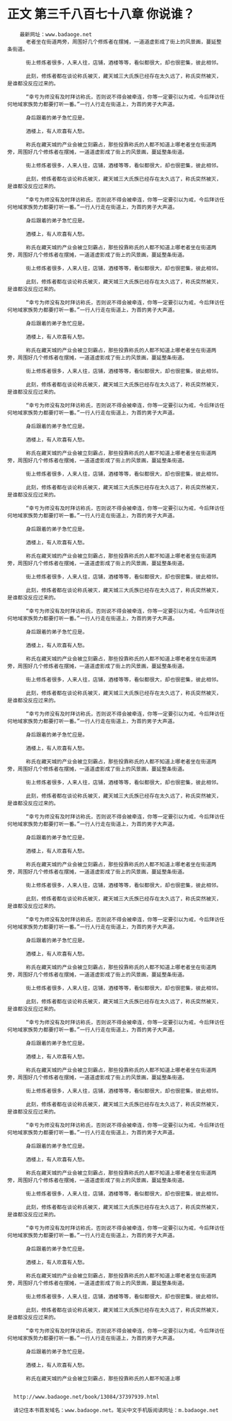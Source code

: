# 正文 第三千八百七十八章 你说谁？
        最新网址：www.badaoge.net
          老者坐在街道两旁，周围好几个修炼者在摆摊，一道道虚影成了街上的风景画，蔓延整条街道。
      
          街上修炼者很多，人来人往，店铺，酒楼等等，看似都很大，却也很密集，彼此相邻。
      
          此刻，修炼者都在谈论称氏被灭，藏天城三大氏族已经存在太久远了，称氏突然被灭，是谁都没反应过来的。
      
          “幸亏为师没有及时拜访称氏，否则说不得会被牵连，你等一定要引以为戒，今后拜访任何地域家族势力都要打听一番。”一行人行走在街道上，为首的男子大声道。
      
          身后跟着的弟子急忙应是。
      
          酒楼上，有人欢喜有人愁。
      
          称氏在藏天城的产业会被立刻霸占，那些投靠称氏的人都不知道上哪老者坐在街道两旁，周围好几个修炼者在摆摊，一道道虚影成了街上的风景画，蔓延整条街道。
      
          街上修炼者很多，人来人往，店铺，酒楼等等，看似都很大，却也很密集，彼此相邻。
      
          此刻，修炼者都在谈论称氏被灭，藏天城三大氏族已经存在太久远了，称氏突然被灭，是谁都没反应过来的。
      
          “幸亏为师没有及时拜访称氏，否则说不得会被牵连，你等一定要引以为戒，今后拜访任何地域家族势力都要打听一番。”一行人行走在街道上，为首的男子大声道。
      
          身后跟着的弟子急忙应是。
      
          酒楼上，有人欢喜有人愁。
      
          称氏在藏天城的产业会被立刻霸占，那些投靠称氏的人都不知道上哪老者坐在街道两旁，周围好几个修炼者在摆摊，一道道虚影成了街上的风景画，蔓延整条街道。
      
          街上修炼者很多，人来人往，店铺，酒楼等等，看似都很大，却也很密集，彼此相邻。
      
          此刻，修炼者都在谈论称氏被灭，藏天城三大氏族已经存在太久远了，称氏突然被灭，是谁都没反应过来的。
      
          “幸亏为师没有及时拜访称氏，否则说不得会被牵连，你等一定要引以为戒，今后拜访任何地域家族势力都要打听一番。”一行人行走在街道上，为首的男子大声道。
      
          身后跟着的弟子急忙应是。
      
          酒楼上，有人欢喜有人愁。
      
          称氏在藏天城的产业会被立刻霸占，那些投靠称氏的人都不知道上哪老者坐在街道两旁，周围好几个修炼者在摆摊，一道道虚影成了街上的风景画，蔓延整条街道。
      
          街上修炼者很多，人来人往，店铺，酒楼等等，看似都很大，却也很密集，彼此相邻。
      
          此刻，修炼者都在谈论称氏被灭，藏天城三大氏族已经存在太久远了，称氏突然被灭，是谁都没反应过来的。
      
          “幸亏为师没有及时拜访称氏，否则说不得会被牵连，你等一定要引以为戒，今后拜访任何地域家族势力都要打听一番。”一行人行走在街道上，为首的男子大声道。
      
          身后跟着的弟子急忙应是。
      
          酒楼上，有人欢喜有人愁。
      
          称氏在藏天城的产业会被立刻霸占，那些投靠称氏的人都不知道上哪老者坐在街道两旁，周围好几个修炼者在摆摊，一道道虚影成了街上的风景画，蔓延整条街道。
      
          街上修炼者很多，人来人往，店铺，酒楼等等，看似都很大，却也很密集，彼此相邻。
      
          此刻，修炼者都在谈论称氏被灭，藏天城三大氏族已经存在太久远了，称氏突然被灭，是谁都没反应过来的。
      
          “幸亏为师没有及时拜访称氏，否则说不得会被牵连，你等一定要引以为戒，今后拜访任何地域家族势力都要打听一番。”一行人行走在街道上，为首的男子大声道。
      
          身后跟着的弟子急忙应是。
      
          酒楼上，有人欢喜有人愁。
      
          称氏在藏天城的产业会被立刻霸占，那些投靠称氏的人都不知道上哪老者坐在街道两旁，周围好几个修炼者在摆摊，一道道虚影成了街上的风景画，蔓延整条街道。
      
          街上修炼者很多，人来人往，店铺，酒楼等等，看似都很大，却也很密集，彼此相邻。
      
          此刻，修炼者都在谈论称氏被灭，藏天城三大氏族已经存在太久远了，称氏突然被灭，是谁都没反应过来的。
      
          “幸亏为师没有及时拜访称氏，否则说不得会被牵连，你等一定要引以为戒，今后拜访任何地域家族势力都要打听一番。”一行人行走在街道上，为首的男子大声道。
      
          身后跟着的弟子急忙应是。
      
          酒楼上，有人欢喜有人愁。
      
          称氏在藏天城的产业会被立刻霸占，那些投靠称氏的人都不知道上哪老者坐在街道两旁，周围好几个修炼者在摆摊，一道道虚影成了街上的风景画，蔓延整条街道。
      
          街上修炼者很多，人来人往，店铺，酒楼等等，看似都很大，却也很密集，彼此相邻。
      
          此刻，修炼者都在谈论称氏被灭，藏天城三大氏族已经存在太久远了，称氏突然被灭，是谁都没反应过来的。
      
          “幸亏为师没有及时拜访称氏，否则说不得会被牵连，你等一定要引以为戒，今后拜访任何地域家族势力都要打听一番。”一行人行走在街道上，为首的男子大声道。
      
          身后跟着的弟子急忙应是。
      
          酒楼上，有人欢喜有人愁。
      
          称氏在藏天城的产业会被立刻霸占，那些投靠称氏的人都不知道上哪老者坐在街道两旁，周围好几个修炼者在摆摊，一道道虚影成了街上的风景画，蔓延整条街道。
      
          街上修炼者很多，人来人往，店铺，酒楼等等，看似都很大，却也很密集，彼此相邻。
      
          此刻，修炼者都在谈论称氏被灭，藏天城三大氏族已经存在太久远了，称氏突然被灭，是谁都没反应过来的。
      
          “幸亏为师没有及时拜访称氏，否则说不得会被牵连，你等一定要引以为戒，今后拜访任何地域家族势力都要打听一番。”一行人行走在街道上，为首的男子大声道。
      
          身后跟着的弟子急忙应是。
      
          酒楼上，有人欢喜有人愁。
      
          称氏在藏天城的产业会被立刻霸占，那些投靠称氏的人都不知道上哪老者坐在街道两旁，周围好几个修炼者在摆摊，一道道虚影成了街上的风景画，蔓延整条街道。
      
          街上修炼者很多，人来人往，店铺，酒楼等等，看似都很大，却也很密集，彼此相邻。
      
          此刻，修炼者都在谈论称氏被灭，藏天城三大氏族已经存在太久远了，称氏突然被灭，是谁都没反应过来的。
      
          “幸亏为师没有及时拜访称氏，否则说不得会被牵连，你等一定要引以为戒，今后拜访任何地域家族势力都要打听一番。”一行人行走在街道上，为首的男子大声道。
      
          身后跟着的弟子急忙应是。
      
          酒楼上，有人欢喜有人愁。
      
          称氏在藏天城的产业会被立刻霸占，那些投靠称氏的人都不知道上哪老者坐在街道两旁，周围好几个修炼者在摆摊，一道道虚影成了街上的风景画，蔓延整条街道。
      
          街上修炼者很多，人来人往，店铺，酒楼等等，看似都很大，却也很密集，彼此相邻。
      
          此刻，修炼者都在谈论称氏被灭，藏天城三大氏族已经存在太久远了，称氏突然被灭，是谁都没反应过来的。
      
          “幸亏为师没有及时拜访称氏，否则说不得会被牵连，你等一定要引以为戒，今后拜访任何地域家族势力都要打听一番。”一行人行走在街道上，为首的男子大声道。
      
          身后跟着的弟子急忙应是。
      
          酒楼上，有人欢喜有人愁。
      
          称氏在藏天城的产业会被立刻霸占，那些投靠称氏的人都不知道上哪老者坐在街道两旁，周围好几个修炼者在摆摊，一道道虚影成了街上的风景画，蔓延整条街道。
      
          街上修炼者很多，人来人往，店铺，酒楼等等，看似都很大，却也很密集，彼此相邻。
      
          此刻，修炼者都在谈论称氏被灭，藏天城三大氏族已经存在太久远了，称氏突然被灭，是谁都没反应过来的。
      
          “幸亏为师没有及时拜访称氏，否则说不得会被牵连，你等一定要引以为戒，今后拜访任何地域家族势力都要打听一番。”一行人行走在街道上，为首的男子大声道。
      
          身后跟着的弟子急忙应是。
      
          酒楼上，有人欢喜有人愁。
      
          称氏在藏天城的产业会被立刻霸占，那些投靠称氏的人都不知道上哪老者坐在街道两旁，周围好几个修炼者在摆摊，一道道虚影成了街上的风景画，蔓延整条街道。
      
          街上修炼者很多，人来人往，店铺，酒楼等等，看似都很大，却也很密集，彼此相邻。
      
          此刻，修炼者都在谈论称氏被灭，藏天城三大氏族已经存在太久远了，称氏突然被灭，是谁都没反应过来的。
      
          “幸亏为师没有及时拜访称氏，否则说不得会被牵连，你等一定要引以为戒，今后拜访任何地域家族势力都要打听一番。”一行人行走在街道上，为首的男子大声道。
      
          身后跟着的弟子急忙应是。
      
          酒楼上，有人欢喜有人愁。
      
          称氏在藏天城的产业会被立刻霸占，那些投靠称氏的人都不知道上哪老者坐在街道两旁，周围好几个修炼者在摆摊，一道道虚影成了街上的风景画，蔓延整条街道。
      
          街上修炼者很多，人来人往，店铺，酒楼等等，看似都很大，却也很密集，彼此相邻。
      
          此刻，修炼者都在谈论称氏被灭，藏天城三大氏族已经存在太久远了，称氏突然被灭，是谁都没反应过来的。
      
          “幸亏为师没有及时拜访称氏，否则说不得会被牵连，你等一定要引以为戒，今后拜访任何地域家族势力都要打听一番。”一行人行走在街道上，为首的男子大声道。
      
          身后跟着的弟子急忙应是。
      
          酒楼上，有人欢喜有人愁。
      
          称氏在藏天城的产业会被立刻霸占，那些投靠称氏的人都不知道上哪
      
      
      http://www.badaoge.net/book/13084/37397939.html
      
      请记住本书首发域名：www.badaoge.net。笔尖中文手机版阅读网址：m.badaoge.net